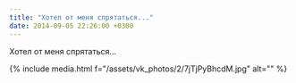```yaml
---
title: "Хотел от меня спрятаться..."
date: 2014-09-05 22:26:00 +0300
---
```


Хотел от меня спрятаться...

{% include media.html f="/assets/vk_photos/2/7jTjPyBhcdM.jpg" alt="" %}

